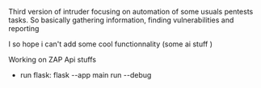 Third version of intruder focusing on automation of some usuals pentests tasks. So basically gathering information, finding vulnerabilities and reporting

I so hope i can't add some cool functionnality (some ai stuff  )

Working on ZAP Api stuffs


- run flask: flask --app main run --debug


